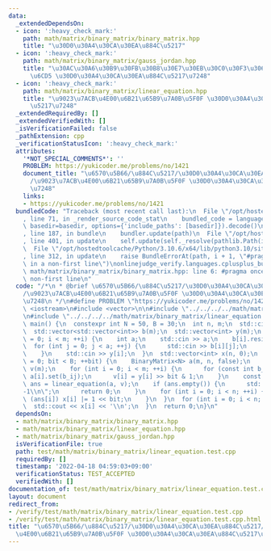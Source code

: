 ```yaml
---
data:
  _extendedDependsOn:
  - icon: ':heavy_check_mark:'
    path: math/matrix/binary_matrix/binary_matrix.hpp
    title: "\u30D0\u30A4\u30CA\u30EA\u884C\u5217"
  - icon: ':heavy_check_mark:'
    path: math/matrix/binary_matrix/gauss_jordan.hpp
    title: "\u30AC\u30A6\u30B9\u30FB\u30B8\u30E7\u30EB\u30C0\u30F3\u306E\u6D88\u53BB\
      \u6CD5 \u30D0\u30A4\u30CA\u30EA\u884C\u5217\u7248"
  - icon: ':heavy_check_mark:'
    path: math/matrix/binary_matrix/linear_equation.hpp
    title: "\u9023\u7ACB\u4E00\u6B21\u65B9\u7A0B\u5F0F \u30D0\u30A4\u30CA\u30EA\u884C\
      \u5217\u7248"
  _extendedRequiredBy: []
  _extendedVerifiedWith: []
  _isVerificationFailed: false
  _pathExtension: cpp
  _verificationStatusIcon: ':heavy_check_mark:'
  attributes:
    '*NOT_SPECIAL_COMMENTS*': ''
    PROBLEM: https://yukicoder.me/problems/no/1421
    document_title: "\u6570\u5B66/\u884C\u5217/\u30D0\u30A4\u30CA\u30EA\u884C\u5217\
      /\u9023\u7ACB\u4E00\u6B21\u65B9\u7A0B\u5F0F \u30D0\u30A4\u30CA\u30EA\u884C\u5217\
      \u7248"
    links:
    - https://yukicoder.me/problems/no/1421
  bundledCode: "Traceback (most recent call last):\n  File \"/opt/hostedtoolcache/Python/3.10.6/x64/lib/python3.10/site-packages/onlinejudge_verify/documentation/build.py\"\
    , line 71, in _render_source_code_stat\n    bundled_code = language.bundle(stat.path,\
    \ basedir=basedir, options={'include_paths': [basedir]}).decode()\n  File \"/opt/hostedtoolcache/Python/3.10.6/x64/lib/python3.10/site-packages/onlinejudge_verify/languages/cplusplus.py\"\
    , line 187, in bundle\n    bundler.update(path)\n  File \"/opt/hostedtoolcache/Python/3.10.6/x64/lib/python3.10/site-packages/onlinejudge_verify/languages/cplusplus_bundle.py\"\
    , line 401, in update\n    self.update(self._resolve(pathlib.Path(included), included_from=path))\n\
    \  File \"/opt/hostedtoolcache/Python/3.10.6/x64/lib/python3.10/site-packages/onlinejudge_verify/languages/cplusplus_bundle.py\"\
    , line 312, in update\n    raise BundleErrorAt(path, i + 1, \"#pragma once found\
    \ in a non-first line\")\nonlinejudge_verify.languages.cplusplus_bundle.BundleErrorAt:\
    \ math/matrix/binary_matrix/binary_matrix.hpp: line 6: #pragma once found in a\
    \ non-first line\n"
  code: "/*\n * @brief \u6570\u5B66/\u884C\u5217/\u30D0\u30A4\u30CA\u30EA\u884C\u5217\
    /\u9023\u7ACB\u4E00\u6B21\u65B9\u7A0B\u5F0F \u30D0\u30A4\u30CA\u30EA\u884C\u5217\
    \u7248\n */\n#define PROBLEM \"https://yukicoder.me/problems/no/1421\"\n\n#include\
    \ <iostream>\n#include <vector>\n\n#include \"../../../../math/matrix/binary_matrix/binary_matrix.hpp\"\
    \n#include \"../../../../math/matrix/binary_matrix/linear_equation.hpp\"\n\nint\
    \ main() {\n  constexpr int N = 50, B = 30;\n  int n, m;\n  std::cin >> n >> m;\n\
    \  std::vector<std::vector<int>> b(m);\n  std::vector<int> y(m);\n  for (int i\
    \ = 0; i < m; ++i) {\n    int a;\n    std::cin >> a;\n    b[i].resize(a);\n  \
    \  for (int j = 0; j < a; ++j) {\n      std::cin >> b[i][j];\n      --b[i][j];\n\
    \    }\n    std::cin >> y[i];\n  }\n  std::vector<int> x(n, 0);\n  for (int bit\
    \ = 0; bit < B; ++bit) {\n    BinaryMatrix<N> a(m, n, false);\n    std::vector<bool>\
    \ v(m);\n    for (int i = 0; i < m; ++i) {\n      for (const int b_ij : b[i])\
    \ a[i].set(b_ij);\n      v[i] = y[i] >> bit & 1;\n    }\n    const std::vector<bool>\
    \ ans = linear_equation(a, v);\n    if (ans.empty()) {\n      std::cout << \"\
    -1\\n\";\n      return 0;\n    }\n    for (int i = 0; i < n; ++i) {\n      if\
    \ (ans[i]) x[i] |= 1 << bit;\n    }\n  }\n  for (int i = 0; i < n; ++i) {\n  \
    \  std::cout << x[i] << '\\n';\n  }\n  return 0;\n}\n"
  dependsOn:
  - math/matrix/binary_matrix/binary_matrix.hpp
  - math/matrix/binary_matrix/linear_equation.hpp
  - math/matrix/binary_matrix/gauss_jordan.hpp
  isVerificationFile: true
  path: test/math/matrix/binary_matrix/linear_equation.test.cpp
  requiredBy: []
  timestamp: '2022-04-18 04:59:03+09:00'
  verificationStatus: TEST_ACCEPTED
  verifiedWith: []
documentation_of: test/math/matrix/binary_matrix/linear_equation.test.cpp
layout: document
redirect_from:
- /verify/test/math/matrix/binary_matrix/linear_equation.test.cpp
- /verify/test/math/matrix/binary_matrix/linear_equation.test.cpp.html
title: "\u6570\u5B66/\u884C\u5217/\u30D0\u30A4\u30CA\u30EA\u884C\u5217/\u9023\u7ACB\
  \u4E00\u6B21\u65B9\u7A0B\u5F0F \u30D0\u30A4\u30CA\u30EA\u884C\u5217\u7248"
---
```

